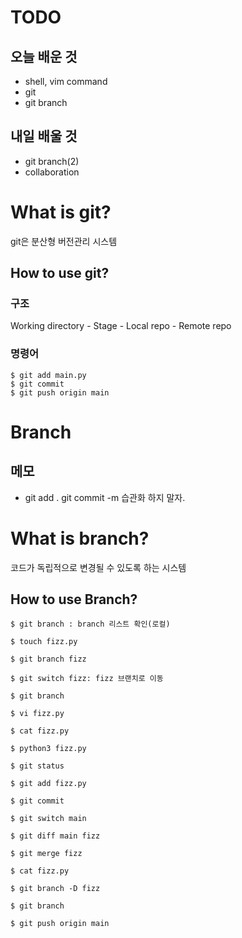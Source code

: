 # TODO

## 오늘 배운 것

- shell, vim command
- git
- git branch

## 내일 배울 것

- git branch(2)
- collaboration


# What is git?

git은 분산형 버전관리 시스템

## How to use git?

### 구조

Working directory - Stage - Local repo - Remote repo

### 명령어

```shell
$ git add main.py
$ git commit
$ git push origin main
```

# Branch

## 메모

- git add . git commit -m 습관화 하지 말자.

# What is branch?

코드가 독립적으로 변경될 수 있도록 하는 시스템

## How to use Branch?

```shell
$ git branch : branch 리스트 확인(로컬)

$ touch fizz.py

$ git branch fizz

$ git switch fizz: fizz 브랜치로 이동

$ git branch

$ vi fizz.py

$ cat fizz.py

$ python3 fizz.py

$ git status

$ git add fizz.py

$ git commit

$ git switch main

$ git diff main fizz

$ git merge fizz

$ cat fizz.py

$ git branch -D fizz

$ git branch

$ git push origin main
```
